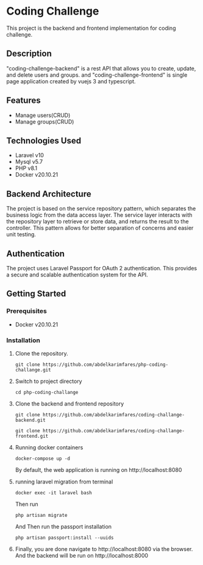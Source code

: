 # Coding Challenge
This project is the backend and frontend implementation for coding challenge.
## Description
"coding-challenge-backend" is a rest API that allows you to create, update, and delete users and groups.
and "coding-challenge-frontend" is single page application created by vuejs 3 and typescript.
## Features
- Manage users(CRUD)
- Manage groups(CRUD)
## Technologies Used
- Laravel v10
- Mysql v5.7
- PHP v8.1
- Docker v20.10.21
## Backend Architecture
The project is based on the service repository pattern, which separates the business logic from the data access layer. The service layer interacts with the repository layer to retrieve or store data, and returns the result to the controller. This pattern allows for better separation of concerns and easier unit testing.
## Authentication
The project uses Laravel Passport for OAuth 2 authentication. This provides a secure and scalable authentication system for the API.
## Getting Started
### Prerequisites
- Docker v20.10.21
### Installation
1. Clone the repository. 
    ```
    git clone https://github.com/abdelkarimfares/php-coding-challange.git
    ```
2. Switch to project directory
    ````
    cd php-coding-challange
    ````
3. Clone the backend and frontend repository
    ````
    git clone https://github.com/abdelkarimfares/coding-challange-backend.git
    ````
    ````
    git clone https://github.com/abdelkarimfares/coding-challange-frontend.git
    ````
4. Running docker containers
    ````
    docker-compose up -d
    ````
   By default, the web application is running on http://localhost:8080

5. running laravel migration from terminal
   ````
   docker exec -it laravel bash
   ````
   Then run
   ````
   php artisan migrate
   ````
   And Then run the passport installation
   ````
   php artisan passport:install --uuids
   ````
6. Finally, you are done navigate to http://localhost:8080 via the browser.
And the backend will be run on http://localhost:8000



